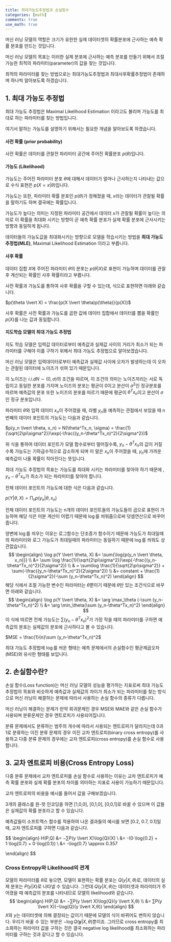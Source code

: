 ```yaml
---
title: 최대가능도추정법과 손실함수
categories: [math]
comments: true
use_math: true
---
```


머신 러닝 모델의 역할은 크기가 유한한 실제 데이터셋의 확률분포에 근사하는 예측 확률 분포를 만드는 것입니다.

머신 러닝 모델의 목표는 이러한 실제 분포에 근사하는 예측 분포를 만들기 위해서 조절 가능한 최적의 파라미터(parameter)의 값을 찾는 것입니다.

최적의 파라미터를 찾는 방법으로는 최대가능도추정법과 최대사후확률추정법이 존재하며 하나씩 알아보도록 하겠습니다.



## 1. 최대 가능도 추정법

최대 가능도 추정법은 Maximal Likelihood Estimation 이라고도 불리며 가능도를 최대로 하는 파라미터를 찾는 방법입니다.

여기서 말하는 가능도를 설명하기 위해서는 필요한 개념을 알아보도록 하겠습니다.

#### 사전 확률 (prior probability)

사전 확률은 데이터를 관찰전 파라미터 공간에 주어진 확률분포 $p(\theta)$입니다.

#### 가능도 (Likelihood)

가능도는 주어진 파라미터 분포 $\theta$​​에 대해서 데이터가 얼마나 근사하는지 나타내는 값으로 수식 표현은 $p(X=x \lvert \theta)$​​​입니다.

가능도는 또한, 파라미터 확률 분포인 $p(\theta)$가 정해졌을 때, $x$라는 데이터가 관찰될 확률을 말하기도 하며 결국에는 확률입니다.

가능도가 높다는 의미는 지정된 파라미터 공간에서 데이터 $x$가 관찰될 확률이 높다는 의미로 이 확률을 최대화 시키는 방향이 곧 예측 확률 분포가 실제 확률 분포에 근사시키는 방향과 동일하게 됩니다.

데이터들의 가능도값을 최대화시키는 방향으로 모델을 학습시키는 방법을 **최대 가능도 추정법(MLE)**, Maximal Likelihood Estimation 이라고 부릅니다.

#### 사후 확률

데이터 집합 $X$에 주어진 파라미터 $\theta$의 분포는 $p(\theta|X)$로 표현이 가능하며 데이터를 관찰후 계산되는 확률인 사후 확률이라고 부릅니다.

사전 확률과 가능도를 통하여 사후 확률을 구할 수 있는데, 식으로 표현하면 아래와 같습니다.



$p(\theta \lvert X) = \frac{p(X \lvert \theta)p(\theta)}{p(X)}$​



사후 확률은 사전 확률과 가능도를 곱한 값에 데이터 집합에서 데이터를 뽑을 확률인 $p(X)$를 나눈 값과 동일합니다.

#### 지도학습 모델의 최대 가능도 추정법

지도 학습 모델은 입력값 데이터로부터 예측값과 실제값 사이의 거리가 최소가 되는 파라미터를 구해야 이를 구하기 위해서 최대 가능도 추정법으로 알아보겠습니다.

머신 러닝 모델은 입력데이터로부터 예측값과 실제값 사이에 오차가 발생하는데 이 오차는 관찰된 데이터에 노이즈가 섞여 있기 때문입니다. 

이 노이즈는 $i.i.d N\sim(0,\sigma)$​​​​의 조건을 따르며, 이 조건의 의미는 노이즈끼리는 서로 독립이고 동일한 분포를 가지며 노이즈의 분포는 평균이 $0$​​​이고 분산이 $\sigma^2$​​​​인 정규분포를 따르며 예측값의 분포 또한 노이즈의 분포를 따르기 때문에 평균이 $\theta^Tx_n$이고 분산이 $\sigma$인 정규 분포입니다.

파라미터 $\theta$​와 입력 데이터 $x_n$​이 주어졌을 때, 라벨 $y_n$​을 예측하는 관점에서 보았을 때  n번째의 데이터 포인트의 가능도는 다음과 같습니다.



$p(y_n \lvert \theta, x_n) = N(\theta^Tx_n, \sigma) = \frac{1}{\sqrt{2\pi\sigma^2}}\exp(-\frac{(y_n-\theta^Tx_n)^2}{2\sigma^2})$​



위 식을 통하여 데이터 포인트가 모델 함수로부터 멀어질수록, $y_n - \theta^Tx_n$​의 값이 커질수록 가능도는 기하급수적으로 감소하게 되며 이 말은 $x_n$이 주어졌을 때, $y_n$에 가까운 예측값이 나올 확률이 작아진다는 뜻입니다.

최대 가능도 추정법의 목표는 가능도를 최대화 시키는 파라미터를 찾아야 하기 때문에 , $y_n - \theta^Tx_n$가 최소가 되는 파라미터를 찾아야 합니다.

전체 데이터 포인트의 가능도에 대한 식은 다음과 같습니다.



$p(Y \lvert \theta, X) = \mathrm{\Pi}_n p(y_n \lvert \theta, x_n)$​ 



전체 데이터 포인트의 가능도는 n개의 데이터 포인트들의 가능도들의 곱으로 표현이 가능하며 해당 식은 미분 계산이 어렵기 때문에 $\log$를 씌워줌으로써 덧셈연산으로 바꾸어 줍니다.

양변에 $\log$를 씌우는 이유는 로그함수는 단조증가 함수이기 때문에 가능도가 최대일때의 파라미터와 로그 가능도가 최대일때의 파라미터는 동일하기 때문에 $\log$를 씌워도 상관없습니다.
$$
\begin{align}
\log p(Y \lvert \theta, X) &= \sum{\log{p(y_n \lvert \theta, x_n)}} \\
&= \sum \log \frac{1}{\sqrt{2\pi\sigma^2}}\exp(-\frac{(y_n-\theta^Tx_n)^2}{2\sigma^2}) \\
& = \sum\log \frac{1}{\sqrt{2\pi\sigma^2}} + \sum(-\frac{(y_n-\theta^Tx_n)^2}{2\sigma^2}) \\
&= constant + \frac{1}{2\sigma^2}(-\sum (y_n-\theta^Tx_n)^2)
\end{align}
$$
해당 식에서 조절 가능한 변수인 파라미터는 $\theta$뿐이기 때문에 $\theta$만 있는 조건식으로 바꾸면 아래와 같습니다.
$$
\begin{align}
\log p(Y \lvert \theta, X) &= \arg \max_\theta (-\sum (y_n-\theta^Tx_n)^2) \\
&= \arg \min_\theta(\sum (y_n-\theta^Tx_n)^2)
\end{align}
$$
이 식에 따르면 전체 가능도는 $\sum (y_n-\theta^Tx_n)^2$​가 가장 작을 때의 파라미터를 구하면 예측값의 분포는 실제값의 분포에 근사하다고 볼 수 있습니다.



$MSE = \frac{1}{n}\sum (y_n-\theta^Tx_n)^2$



최대 가능도 추정법에 $\log$​를 씌운 형태는 예측 문제에서의 손실함수인 평균제곱오차(MSE)와 유사한 형태를 보입니다.



## 2. 손실함수란?

손실 함수(Loss function)는 머신 러닝 모델의 성능을 평가하는 지표로써 최대 가능도 추정법의 목표와 비슷하게 예측값과 실제값의 차이가 최소가 되는 파라미터를 찾는 방식으로 머신 러닝이 해결하는 문제에 따라서 사용하는 손실 함수의 종류가 다릅니다.

머신 러닝이 해결하는 문제가 만약 회귀문제인 경우 MSE와 MAE와 같은 손실 함수가 사용되며 분류문제인 경우 엔트로피가 사용되어집니다.

분류 문제에서도 분류하는 범주의 개수에 따라서 사용되는 엔트로피가 달라지는데 0과 1로 분류하는 이진 분류 문제의 경우 이진 교차 엔트로피(binary cross entropy)를 사용하고 다중 분류 문제의 경우에는 교차 엔트로피(cross entropy)를 손실 함수로 사용합니다.



## 3. 교차 엔트로피 비용(Cross Entropy Loss)

다중 분류 문제에서 교차 엔트로피를 손실 함수로 사용하는 이유는 교차 엔트로피가 예측 확률 분포와 실제 확률 분포의 차이를 의미하는 지표로 사용이 가능하기 때문입니다.

교차 엔트로피의 비용을 예시를 들어서 값을 구해보겠습니다.

3개의 클래스를 원-핫 인코딩을 하면 [1,0,0], [0,1,0], [0,0,1]로 바꿀 수 있으며 이 값들은 실제값의 확률 분포라고 할 수 있습니다.

예측값들이 소프트맥스 함수를 적용하여 나온 결과들의 예시를 보면 [0.2, 0.7, 0.1]일 때, 교차 엔트로피를 구하면 다음과 같습니다.


$$
\begin{align}
H(P,Q) &= −∑P(y \lvert X)\log{Q}(X) \\
&= -(0⋅\log{0.2} + 1⋅\log{0.7} + 0⋅\log{0.1}) \\
&= -\log{0.7} \approx 0.357

\end{align}
$$


### Cross Entropy와 Likelihood의 관계

모델의 파라미터를 $\theta$로 놓으면, 모델이 표현하는 확률 분포는 $Q(y \lvert X,θ)$로, 데이터의 실제 분포는 $P(y \lvert X)$로 나타낼 수 있습니다. 그런데 $Q(y \lvert X,θ)$는 데이터셋과 파라미터가 주어졌을 때 예측값의 분포를 나타내므로 모델의 likelihood와 같습니다.
$$
\begin{align}
H(P,Q) &= −∑P(y \lvert X)\log{Q}(y \lvert X,θ) \\
&= ∑P(y \lvert X)(−\log{Q}(y \lvert X,θ))
\end{align}
$$
$X$와 $y$는 데이터셋에 의해 결정되는 값이기 때문에 모델의 식이 바뀌어도 변하지 않습니다. 우리가 바꿀 수 있는 부분은 $-\log Q(\mathbf{y} \lvert X,\theta)$뿐이죠. 그러므로 cross entropy를 최소화하는 파라미터 값을 구하는 것은 결국 negative log likelihood를 최소화하는 파라미터를 구하는 것과 같다고 할 수 있습니다.



